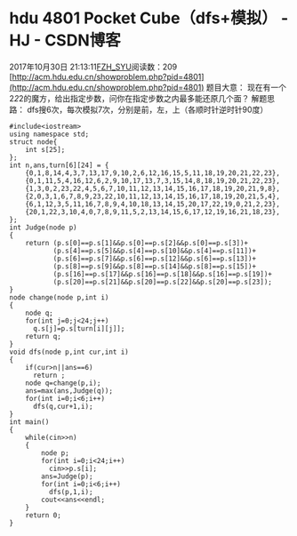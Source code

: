 # hdu 4801 Pocket Cube（dfs+模拟） - HJ - CSDN博客
2017年10月30日 21:13:11[FZH_SYU](https://me.csdn.net/feizaoSYUACM)阅读数：209
[http://acm.hdu.edu.cn/showproblem.php?pid=4801](http://acm.hdu.edu.cn/showproblem.php?pid=4801)
题目大意： 
现在有一个2*2*2的魔方，给出指定步数，问你在指定步数之内最多能还原几个面？
解题思路： 
dfs搜6次，每次模拟7次，分别是前，左，上（各顺时针逆时针90度）
```
#include<iostream> 
using namespace std;
struct node{
    int s[25];
};
int n,ans,turn[6][24] = {
    {0,1,8,14,4,3,7,13,17,9,10,2,6,12,16,15,5,11,18,19,20,21,22,23},
    {0,1,11,5,4,16,12,6,2,9,10,17,13,7,3,15,14,8,18,19,20,21,22,23},
    {1,3,0,2,23,22,4,5,6,7,10,11,12,13,14,15,16,17,18,19,20,21,9,8},
    {2,0,3,1,6,7,8,9,23,22,10,11,12,13,14,15,16,17,18,19,20,21,5,4},
    {6,1,12,3,5,11,16,7,8,9,4,10,18,13,14,15,20,17,22,19,0,21,2,23},
    {20,1,22,3,10,4,0,7,8,9,11,5,2,13,14,15,6,17,12,19,16,21,18,23},
};
int Judge(node p)
{
    return (p.s[0]==p.s[1]&&p.s[0]==p.s[2]&&p.s[0]==p.s[3])+
           (p.s[4]==p.s[5]&&p.s[4]==p.s[10]&&p.s[4]==p.s[11])+
           (p.s[6]==p.s[7]&&p.s[6]==p.s[12]&&p.s[6]==p.s[13])+
           (p.s[8]==p.s[9]&&p.s[8]==p.s[14]&&p.s[8]==p.s[15])+
           (p.s[16]==p.s[17]&&p.s[16]==p.s[18]&&p.s[16]==p.s[19])+
           (p.s[20]==p.s[21]&&p.s[20]==p.s[22]&&p.s[20]==p.s[23]);
}
node change(node p,int i)
{
    node q;
    for(int j=0;j<24;j++)
      q.s[j]=p.s[turn[i][j]];
    return q;
}
void dfs(node p,int cur,int i)
{   
    if(cur>n||ans==6)
      return ;   
    node q=change(p,i);
    ans=max(ans,Judge(q));
    for(int i=0;i<6;i++)
      dfs(q,cur+1,i);
}
int main()
{
    while(cin>>n)
    {
        node p;
        for(int i=0;i<24;i++)
          cin>>p.s[i];
        ans=Judge(p);
        for(int i=0;i<6;i++)
          dfs(p,1,i);
        cout<<ans<<endl;
    }
    return 0;
}
```
